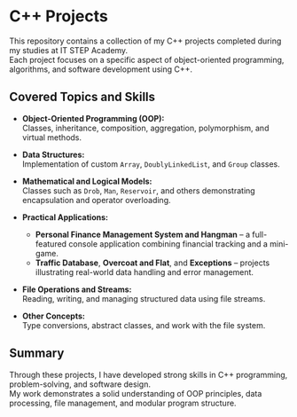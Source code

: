 # C++ Projects

This repository contains a collection of my C++  projects completed during my studies at IT STEP Academy.  
Each project focuses on a specific aspect of object-oriented programming, algorithms, and software development using C++.

## Covered Topics and Skills

- **Object-Oriented Programming (OOP):**  
  Classes, inheritance, composition, aggregation, polymorphism, and virtual methods.
  
- **Data Structures:**  
  Implementation of custom `Array`, `DoublyLinkedList`, and `Group` classes.

- **Mathematical and Logical Models:**  
  Classes such as `Drob`, `Man`, `Reservoir`, and others demonstrating encapsulation and operator overloading.

- **Practical Applications:**  
  - **Personal Finance Management System and Hangman** – a full-featured console application combining financial tracking and a mini-game.  
  - **Traffic Database**, **Overcoat and Flat**, and **Exceptions** – projects illustrating real-world data handling and error management.

- **File Operations and Streams:**  
  Reading, writing, and managing structured data using file streams.

- **Other Concepts:**  
  Type conversions, abstract classes, and work with the file system.

## Summary

Through these projects, I have developed strong skills in C++ programming, problem-solving, and software design.  
My work demonstrates a solid understanding of OOP principles, data processing, file management, and modular program structure.
